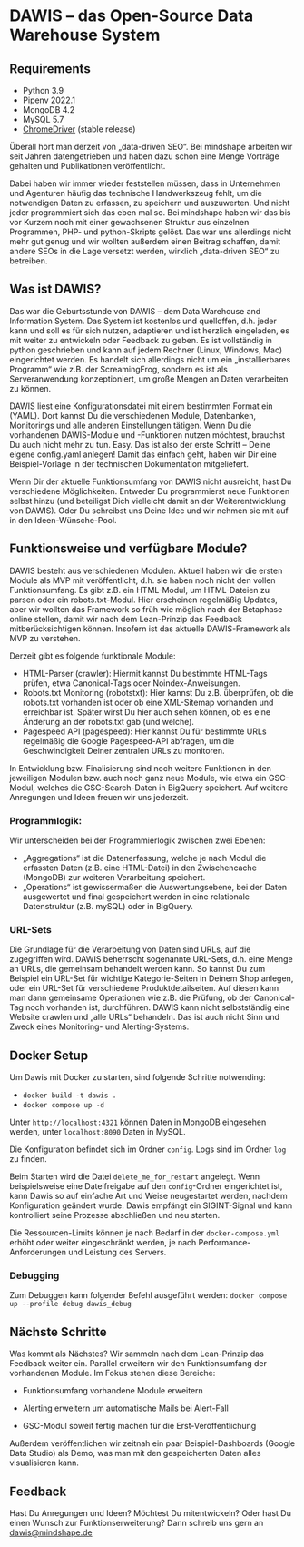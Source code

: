 # DAWIS – das Open-Source Data Warehouse System

## Requirements

* Python 3.9
* Pipenv 2022.1
* MongoDB 4.2
* MySQL 5.7
* [ChromeDriver](https://sites.google.com/a/chromium.org/chromedriver/home) (stable release)

Überall hört man derzeit von „data-driven SEO“. Bei mindshape arbeiten wir seit Jahren datengetrieben und haben dazu schon eine Menge Vorträge gehalten und Publikationen veröffentlicht.

Dabei haben wir immer wieder feststellen müssen, dass in Unternehmen und Agenturen häufig das technische Handwerkszeug fehlt, um die notwendigen Daten zu erfassen, zu speichern und auszuwerten. Und nicht jeder programmiert sich das eben mal so. Bei mindshape haben wir das bis vor Kurzem noch mit einer gewachsenen Struktur aus einzelnen Programmen, PHP- und python-Skripts gelöst. Das war uns allerdings nicht mehr gut genug und wir wollten außerdem einen Beitrag schaffen, damit andere SEOs in die Lage versetzt werden, wirklich „data-driven SEO“ zu betreiben.

## Was ist DAWIS?

Das war die Geburtsstunde von DAWIS – dem Data Warehouse and Information System. Das System ist kostenlos und quelloffen, d.h. jeder kann und soll es für sich nutzen, adaptieren und ist herzlich eingeladen, es mit weiter zu entwickeln oder Feedback zu geben. Es ist vollständig in python geschrieben und kann auf jedem Rechner (Linux, Windows, Mac) eingerichtet werden. Es handelt sich allerdings nicht um ein „installierbares Programm“ wie z.B. der ScreamingFrog, sondern es ist als Serveranwendung konzeptioniert, um große Mengen an Daten verarbeiten zu können.

DAWIS liest eine Konfigurationsdatei mit einem bestimmten Format ein (YAML). Dort kannst Du die verschiedenen Module, Datenbanken, Monitorings und alle anderen Einstellungen tätigen. Wenn Du die vorhandenen DAWIS-Module und -Funktionen nutzen möchtest, brauchst Du auch nicht mehr zu tun. Easy. Das ist also der erste Schritt – Deine eigene config.yaml anlegen! Damit das einfach geht, haben wir Dir eine Beispiel-Vorlage in der technischen Dokumentation mitgeliefert.

Wenn Dir der aktuelle Funktionsumfang von DAWIS nicht ausreicht, hast Du verschiedene Möglichkeiten. Entweder Du programmierst neue Funktionen selbst hinzu (und beteiligst Dich vielleicht damit an der Weiterentwicklung von DAWIS). Oder Du schreibst uns Deine Idee und wir nehmen sie mit auf in den Ideen-Wünsche-Pool.

## Funktionsweise und verfügbare Module?

DAWIS besteht aus verschiedenen Modulen. Aktuell haben wir die ersten Module als MVP mit veröffentlicht, d.h. sie haben noch nicht den vollen Funktionsumfang. Es gibt z.B. ein HTML-Modul, um HTML-Dateien zu parsen oder ein robots.txt-Modul. Hier erscheinen regelmäßig Updates, aber wir wollten das Framework so früh wie möglich nach der Betaphase online stellen, damit wir nach dem Lean-Prinzip das Feedback mitberücksichtigen können. Insofern ist das aktuelle DAWIS-Framework als MVP zu verstehen.

Derzeit gibt es folgende funktionale Module:

* HTML-Parser (crawler): Hiermit kannst Du bestimmte HTML-Tags prüfen, etwa Canonical-Tags oder Noindex-Anweisungen.
* Robots.txt Monitoring (robotstxt): Hier kannst Du z.B. überprüfen, ob die robots.txt vorhanden ist oder ob eine XML-Sitemap vorhanden und erreichbar ist. Später wirst Du hier auch sehen können, ob es eine Änderung an der robots.txt gab (und welche).
* Pagespeed API (pagespeed): Hier kannst Du für bestimmte URLs regelmäßig die Google Pagespeed-API abfragen, um die Geschwindigkeit Deiner zentralen URLs zu monitoren.

In Entwicklung bzw. Finalisierung sind noch weitere Funktionen in den jeweiligen Modulen bzw. auch noch ganz neue Module, wie etwa ein GSC-Modul, welches die GSC-Search-Daten in BigQuery speichert. Auf weitere Anregungen und Ideen freuen wir uns jederzeit.

### Programmlogik:

Wir unterscheiden bei der Programmierlogik zwischen zwei Ebenen:

* „Aggregations“ ist die Datenerfassung, welche je nach Modul die erfassten Daten (z.B. eine HTML-Datei) in den Zwischencache (MongoDB) zur weiteren Verarbeitung speichert.
* „Operations“ ist gewissermaßen die Auswertungsebene, bei der Daten ausgewertet und final gespeichert werden in eine relationale Datenstruktur (z.B. mySQL) oder in BigQuery.

### URL-Sets

Die Grundlage für die Verarbeitung von Daten sind URLs, auf die zugegriffen wird. DAWIS beherrscht sogenannte URL-Sets, d.h. eine Menge an URLs, die gemeinsam behandelt werden kann. So kannst Du zum Beispiel ein URL-Set für wichtige Kategorie-Seiten in Deinem Shop anlegen, oder ein URL-Set für verschiedene Produktdetailseiten. Auf diesen kann man dann gemeinsame Operationen wie z.B. die Prüfung, ob der Canonical-Tag noch vorhanden ist, durchführen. DAWIS kann nicht selbstständig eine Website crawlen und „alle URLs“ behandeln. Das ist auch nicht Sinn und Zweck eines Monitoring- und Alerting-Systems.

## Docker Setup

Um Dawis mit Docker zu starten, sind folgende Schritte notwending:

* `docker build -t dawis .`
* `docker compose up -d`

Unter `http://localhost:4321` können Daten in MongoDB eingesehen werden, unter `localhost:8090` Daten in MySQL.

Die Konfiguration befindet sich im Ordner `config`. Logs sind im Ordner `log` zu finden.

Beim Starten wird die Datei `delete_me_for_restart` angelegt. Wenn beispielsweise eine Dateifreigabe auf den `config`-Ordner eingerichtet ist, kann Dawis so auf einfache Art und Weise neugestartet werden, nachdem Konfiguration geändert wurde. Dawis empfängt ein SIGINT-Signal und kann kontrolliert seine Prozesse abschließen und neu starten.

Die Ressourcen-Limits können je nach Bedarf in der `docker-compose.yml` erhöht oder weiter eingeschränkt werden, je nach Performance-Anforderungen und Leistung des Servers.

### Debugging

Zum Debuggen kann folgender Befehl ausgeführt werden: `docker compose up --profile debug dawis_debug`

## Nächste Schritte

Was kommt als Nächstes? Wir sammeln nach dem Lean-Prinzip das Feedback weiter ein. Parallel erweitern wir den Funktionsumfang der vorhandenen Module. Im Fokus stehen diese Bereiche:

* Funktionsumfang vorhandene Module erweitern

* Alerting erweitern um automatische Mails bei Alert-Fall

* GSC-Modul soweit fertig machen für die Erst-Veröffentlichung

Außerdem veröffentlichen wir zeitnah ein paar Beispiel-Dashboards (Google Data Studio) als Demo, was man mit den gespeicherten Daten alles visualisieren kann.

## Feedback

Hast Du Anregungen und Ideen? Möchtest Du mitentwickeln? Oder hast Du einen Wunsch zur Funktionserweiterung? Dann schreib uns gern an dawis@mindshape.de
